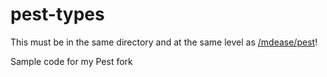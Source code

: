 # pest-types
This must be in the same directory and at the same level as [/mdease/pest](https://github.com/mdease/pest)!

Sample code for my Pest fork
